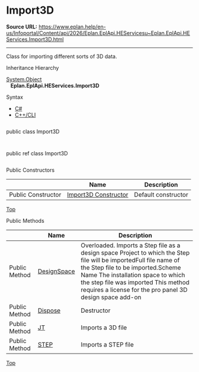 # Import3D

**Source URL:** https://www.eplan.help/en-us/Infoportal/Content/api/2026/Eplan.EplApi.HEServicesu~Eplan.EplApi.HEServices.Import3D.html

---

Class for importing different sorts of 3D data.

Inheritance Hierarchy

[System.Object](#)  
   **Eplan.EplApi.HEServices.Import3D**

Syntax

- [C#](#i-syntax-CS)
- [C++/CLI](#i-syntax-CPP2005)

```
```
public class Import3D
```
```

```
```
public ref class Import3D
```
```



Public Constructors

|  | Name | Description |
| --- | --- | --- |
| Public Constructor | [Import3D Constructor](Eplan.EplApi.HEServicesu~Eplan.EplApi.HEServices.Import3D~_ctor.html) | Default constructor |

[Top](#top)




Public Methods

|  | Name | Description |
| --- | --- | --- |
| Public Method | [DesignSpace](Eplan.EplApi.HEServicesu~Eplan.EplApi.HEServices.Import3D~DesignSpace.html) | Overloaded. Imports a Step file as a design space Project to which the Step file will be importedFull file name of the Step file to be imported.Scheme Name The installation space to which the step file was imported This method requires a license for the pro panel 3D design space add-on |
| Public Method | [Dispose](Eplan.EplApi.HEServicesu~Eplan.EplApi.HEServices.Import3D~Dispose().html) | Destructor |
| Public Method | [JT](Eplan.EplApi.HEServicesu~Eplan.EplApi.HEServices.Import3D~JT.html) | Imports a 3D file |
| Public Method | [STEP](Eplan.EplApi.HEServicesu~Eplan.EplApi.HEServices.Import3D~STEP.html) | Imports a STEP file |

[Top](#top)
